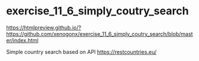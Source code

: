 # exercise_11_6_simply_coutry_search

https://htmlpreview.github.io/?https://github.com/xenogonx/exercise_11_6_simply_coutry_search/blob/master/index.html

Simple country search based on API https://restcountries.eu/
